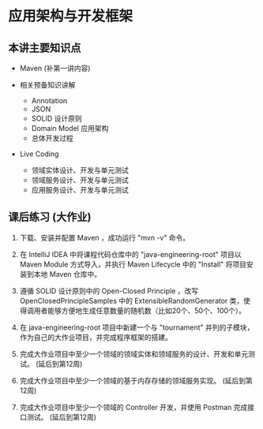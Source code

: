 # 应用架构与开发框架

## 本讲主要知识点

- Maven (补第一讲内容)

- 相关预备知识讲解
  - Annotation
  - JSON
  - SOLID 设计原则
  - Domain Model 应用架构
  - 总体开发过程

- Live Coding
  - 领域实体设计、开发与单元测试
  - 领域服务设计、开发与单元测试
  - 应用服务设计、开发与单元测试

## 课后练习 (大作业)

1. 下载、安装并配置 Maven ，成功运行 "mvn -v" 命令。

1. 在 IntelliJ IDEA 中将课程代码仓库中的 "java-engineering-root" 项目以 Maven Module 方式导入，并执行 Maven Lifecycle 中的 "Install" 将项目安装到本地 Maven 仓库中。

1. 遵循 SOLID 设计原则中的 Open-Closed Principle ，改写 OpenClosedPrincipleSamples 中的 ExtensibleRandomGenerator 类，使得调用者能够方便地生成任意数量的随机数（比如20个、50个、100个）。

1. 在 java-engineering-root 项目中新建一个与 "tournament" 并列的子模块，作为自己的大作业项目，并完成程序框架的搭建。

1. 完成大作业项目中至少一个领域的领域实体和领域服务的设计、开发和单元测试。 (延后到第12周)

1. 完成大作业项目中至少一个领域的基于内存存储的领域服务实现。 (延后到第12周)

1. 完成大作业项目中至少一个领域的 Controller 开发，并使用 Postman 完成接口测试。 (延后到第12周)
